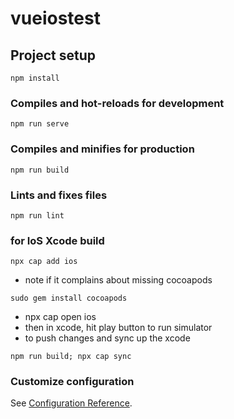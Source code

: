 # vueiostest

## Project setup
```
npm install
```

### Compiles and hot-reloads for development
```
npm run serve
```

### Compiles and minifies for production
```
npm run build
```

### Lints and fixes files
```
npm run lint
```

### for IoS Xcode build
```
npx cap add ios
```
- note if it complains about missing cocoapods

```
sudo gem install cocoapods
```

- npx cap open ios
- then in xcode, hit play button to run simulator
- to push changes and sync up the xcode

```
npm run build; npx cap sync
```

### Customize configuration
See [Configuration Reference](https://cli.vuejs.org/config/).
